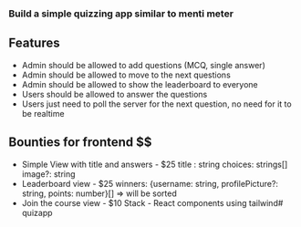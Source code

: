 ### Build a simple quizzing app similar to menti meter

## Features

- Admin should be allowed to add questions (MCQ, single answer)
- Admin should be allowed to move to the next questions
- Admin should be allowed to show the leaderboard to everyone
- Users should be allowed to answer the questions
- Users just need to poll the server for the next question, no need for it to be realtime

## Bounties for frontend $$
 - Simple View with title and answers - $25
    title : string
    choices: strings[]
    image?: string
 - Leaderboard view - $25
    winners: {username: string, profilePicture?: string, points: number}[] => will be sorted
 - Join the course view - $10
 Stack - React components using tailwind#   q u i z a p p  
 